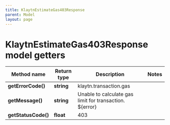 ```yaml
---
title: KlaytnEstimateGas403Response
parent: Model
layout: page
---
```


# KlaytnEstimateGas403Response model getters

Method name | Return type | Description | Notes
------------ | ------------- | ------------- | -------------
**getErrorCode()** | **string** | klaytn.transaction.gas |
**getMessage()** | **string** | Unable to calculate gas limit for transaction. ${error} |
**getStatusCode()** | **float** | 403 |

